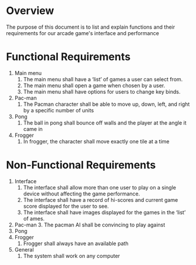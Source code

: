 # Overview 
The purpose of this document is to list and explain functions and their requirements for our arcade game's interface and performance
 
# Functional Requirements 
1. Main menu 
    1. The main menu shall have a ‘list’ of games a user can select from. 
    2. The main menu shall open a game when chosen by a user.
    3. The main menu shall have options for users to change key binds.
2. Pac-man
    1. The Pacman character shall be able to move up, down, left, and right by a specific number of units
4. Pong
    1. The ball in pong shall bounce off walls and the player at the angle it came in
5. Frogger
    1. In frogger, the character shall move exactly one tile at a time

# Non-Functional Requirements
1. Interface
    1. The interface shall allow more than one user to play on a single device without affecting the game performance.
    2. The interface shall have a record of hi-scores and current game score displayed for the user to see. 
    3. The interface shall have images displayed for the games in the ‘list’ of ames. 
2. Pac-man
    3. The pacman AI shall be convincing to play against
4. Pong
5. Frogger
    1. Frogger shall always have an available path
7. General
    1. The system shall work on any computer
